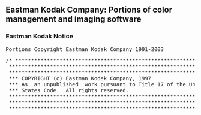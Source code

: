 ## Eastman Kodak Company: Portions of color management and imaging software

### Eastman Kodak Notice
<pre>
Portions Copyright Eastman Kodak Company 1991-2003
</pre>

<pre>
/* ****************************************************************
 ******************************************************************
 ******************************************************************
 *** COPYRIGHT (c) Eastman Kodak Company, 1997
 *** As  an unpublished  work pursuant to Title 17 of the United
 *** States Code.  All rights reserved.
 ******************************************************************
 ******************************************************************
 ******************************************************************/
</pre>

